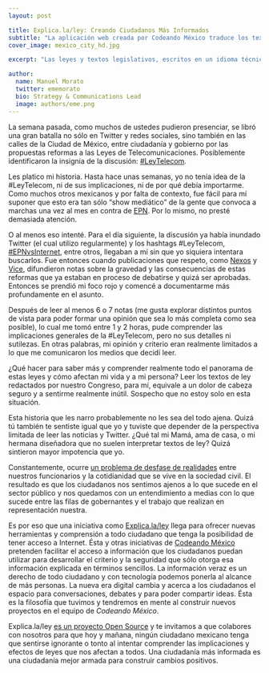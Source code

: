 ```yaml
---
layout: post

title: Explica.la/ley: Creando Ciudadanos Más Informados
subtitle: "La aplicación web creada por Codeando México traduce los textos legislativos a lenguaje accesible para todos."
cover_image: mexico_city_hd.jpg

excerpt: "Las leyes y textos legislativos, escritos en un idioma técnico y complicado, a veces son incomprensibles para nosotros, los ciudadanos mexicanos. Explica.la/ley nos traduce esos textos a palabras que podamos comprender y asimilar."

author:
  name: Manuel Morato
  twitter: ememorato
  bio: Strategy & Communications Lead
  image: authors/eme.png
---
```


La semana pasada, como muchos de ustedes pudieron presenciar, se libró una gran batalla no sólo en Twitter y redes sociales, sino también en las calles de la Ciudad de México, entre ciudadanía y gobierno por las propuestas reformas a las Leyes de Telecomunicaciones. Posiblemente identificaron la insignia de la discusión: [#LeyTelecom](https://twitter.com/search?q=%23leytelecom&src=typd).

Les platico mi historia. Hasta hace unas semanas, yo no tenía idea de la #LeyTelecom, ni de sus implicaciones, ni de por qué debía importarme. Como muchos otros mexicanos y por falta de contexto, fue fácil para mí suponer que esto era tan sólo “show mediático” de la gente que convoca a marchas una vez al mes en contra de [EPN](https://twitter.com/EPN). Por lo mismo, no presté demasiada atención.

O al menos eso intenté. Para el día siguiente, la discusión ya había inundado Twitter (el cual utilizo regularmente) y los hashtags  #LeyTelecom, [#EPNvsInternet](https://twitter.com/search?q=%23EPNvsInternet&src=tyah), entre otros, llegaban a mí sin que yo siquiera intentara buscarlos. Fue entonces cuando publicaciones que respeto, como [Nexos](http://www.redaccion.nexos.com.mx/?p=6176) y [Vice](http://www.vice.com/es_mx/read/la-guerra-abierta-de-enrique-pena-nieto-contra-internet), difundieron notas sobre la gravedad y las consecuencias de estas reformas que ya estaban en proceso de debatirse y quizá ser aprobadas. Entonces se prendió mi foco rojo y comencé a documentarme más profundamente en el asunto.

Después de leer al menos 6 o 7 notas (me gusta explorar distintos puntos de vista para poder formar una opinión que sea lo más completa como sea posible), lo cual me tomó entre 1 y 2 horas, pude comprender las implicaciones generales de la #LeyTelecom, pero no sus detalles ni sutilezas. En otras palabras, mi opinión y criterio eran realmente limitados a lo que me comunicaron los medios que decidí leer.

¿Qué hacer para saber más y comprender realmente todo el panorama de estas leyes y cómo afectan mi vida y a mi persona? Leer los textos de ley redactados por nuestro Congreso, para mí, equivale a un dolor de cabeza seguro y a sentirme realmente inútil. Sospecho que no estoy solo en esta situación.

Esta historia que les narro probablemente no les sea del todo ajena. Quizá tú también te sentiste igual que yo y tuviste que depender de la perspectiva limitada de leer las noticias y Twitter. ¿Qué tal mi Mamá, ama de casa, o mi hermana diseñadora que no suelen interpretar textos de ley? Quizá sintieron mayor impotencia que yo.

Constantemente, ocurre [un problema de desfase de realidades](http://codigoespagueti.com/internet/codeando-mexico-lanza-iniciativa-para-explicar-la-leytelecom/) entre nuestros funcionarios y la cotidianidad que se vive en la sociedad civil. El resultado es que los ciudadanos nos sentimos ajenos a lo que sucede en el sector público y nos quedamos con un entendimiento a medias con lo que sucede entre las filas de gobernantes y el trabajo que realizan en representación nuestra.

Es por eso que una iniciativa como [Explica.la/ley](http://explica.la) llega para ofrecer nuevas herramientas y comprensión a todo ciudadano que tenga la posibilidad de tener acceso a Internet. Ésta y otras iniciativas de [Codeando México](http://codeandomexico.org) pretenden facilitar el acceso a información que los ciudadanos puedan utilizar para desarrollar el criterio y la seguridad que sólo otorga esa información explicada en términos sencillos. La información veraz es un derecho de todo ciudadano y con tecnología podemos ponerla al alcance de más personas. La nueva era digital cambia y acerca a los ciudadanos el espacio para conversaciones, debates y para poder compartir ideas. Ésta es la filosofía que tuvimos y tendremos en mente al construir nuevos proyectos en el equipo de *Codeando México*. 

Explica.la/ley [es un proyecto Open Source](https://github.com/CodeandoMexico/cambia-la-ley) y te invitamos a que colabores con nosotros para que hoy y mañana, ningún ciudadano mexicano tenga que sentirse ignorante o tonto al intentar comprender las implicaciones y efectos de leyes que nos afectan a todos. Una ciudadanía más informada es una ciudadanía mejor armada para construir cambios positivos.